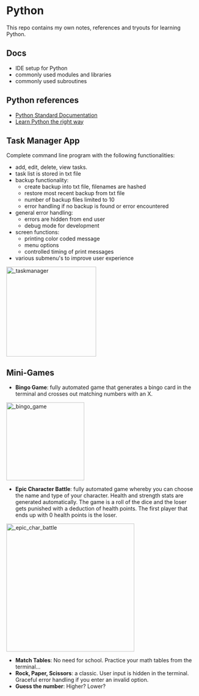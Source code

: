 # Python
This repo contains my own notes, references and tryouts for learning Python.
## Docs
- IDE setup for Python
- commonly used modules and libraries
- commonly used subroutines
## Python references
- [Python Standard Documentation](https://docs.python.org/3/)
- [Learn Python the right way](https://learnpythontherightway.com/)
## Task Manager App
Complete command line program with the following functionalities:
- add, edit, delete, view tasks.
- task list is stored in txt file
- backup functionality: 
  - create backup into txt file, filenames are hashed
  - restore most recent backup from txt file
  - number of backup files limited to 10
  - error handling if no backup is found or error encountered
- general error handling: 
  - errors are hidden from end user 
  - debug mode for development
- screen functions:
  - printing color coded message
  - menu options 
  - controlled timing of print messages
- various submenu's to improve user experience
<img width="235" alt="_taskmanager" src="https://user-images.githubusercontent.com/45603244/212748817-031589c5-1d31-4f43-8f1d-b80e1c0e3216.png">

## Mini-Games
- **Bingo Game**: fully automated game that generates a bingo card in the terminal and crosses out matching numbers with an X.
<img width="204" alt="_bingo_game" src="https://user-images.githubusercontent.com/45603244/212748709-f213ccef-3c63-4043-81f5-ea808071eb11.png">

- **Epic Character Battle**: fully automated game whereby you can choose the name and type of your character. Health and strength stats are generated automatically. The game is a roll of the dice and the loser gets punished with a deduction of health points. The first player that ends up with 0 health points is the loser.
<img width="335" alt="_epic_char_battle" src="https://user-images.githubusercontent.com/45603244/212748771-a09090f6-03fa-4f24-8b59-f16d4789fa7b.png">

- **Match Tables**: No need for school. Practice your math tables from the terminal...
- **Rock, Paper, Scissors**: a classic. User input is hidden in the terminal. Graceful error handling if you enter an invalid option.
- **Guess the number**: Higher? Lower?

